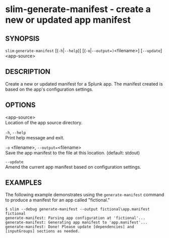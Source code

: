 slim-generate-manifest - create a new or updated app manifest
=============================================================

## SYNOPSIS

`slim` `generate-manifest` \[(`-h`|`--help`)] \[(`-o`|`--output=)`&lt;filename>] \[`--update`] &lt;app-source>

## DESCRIPTION

Create a new or updated manifest for a Splunk app. The manifest created is based on the app's configuration
settings.

## OPTIONS

&lt;app-source>  
Location of the app source directory.

`-h`, `--help`  
Print help message and exit.

`-o` &lt;filename>, `--output=`&lt;filename>  
Save the app manifest to the file at this location. (default: stdout)

`--update`  
Amend the current app manifest based on configuration settings.

## EXAMPLES

The following example demonstrates using the `generate-manifest` command to produce a manifest for an app
called "fictional."

``` 
$ slim --debug generate-manifest --output fictional\app.manifest fictional
generate-manifest: Parsing app configuration at 'fictional'...
generate-manifest: Generating app manifest to 'app.manifest'...
generate-manifest: Done! Please update [dependencies] and [inputGroups] sections as needed.
``` 
